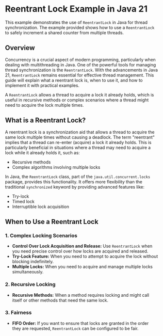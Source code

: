 # Reentrant Lock Example in Java 21

This example demonstrates the use of `ReentrantLock` in Java for thread synchronization. The example provided shows how to use a `ReentrantLock` to safely increment a shared counter from multiple threads.

## Overview


Concurrency is a crucial aspect of modern programming, particularly when dealing with multithreading in Java. One of the powerful tools for managing thread synchronization is the `ReentrantLock`. With the advancements in Java 21, `ReentrantLock` remains essential for effective thread management. This guide will explain what a reentrant lock is, when to use it, and how to implement it with practical examples.

A `ReentrantLock` allows a thread to acquire a lock it already holds, which is useful in recursive methods or complex scenarios where a thread might need to acquire the lock multiple times.


## What is a Reentrant Lock?

A reentrant lock is a synchronization aid that allows a thread to acquire the same lock multiple times without causing a deadlock. The term "reentrant" implies that a thread can re-enter (acquire) a lock it already holds. This is particularly beneficial in situations where a thread may need to acquire a lock while it already holds it, such as:

- Recursive methods
- Complex algorithms involving multiple locks

In Java, the `ReentrantLock` class, part of the `java.util.concurrent.locks` package, provides this functionality. It offers more flexibility than the traditional `synchronized` keyword by providing advanced features like:

- Try-lock
- Timed lock
- Interruptible lock acquisition

## When to Use a Reentrant Lock

### 1. Complex Locking Scenarios

- **Control Over Lock Acquisition and Release:** Use `ReentrantLock` when you need precise control over how locks are acquired and released.
- **Try-Lock Feature:** When you need to attempt to acquire the lock without blocking indefinitely.
- **Multiple Locks:** When you need to acquire and manage multiple locks simultaneously.

### 2. Recursive Locking

- **Recursive Methods:** When a method requires locking and might call itself or other methods that need the same lock.

### 3. Fairness

- **FIFO Order:** If you want to ensure that locks are granted in the order they are requested, `ReentrantLock` can be configured to be fair.

